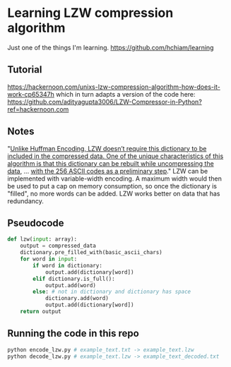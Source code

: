 # Learning LZW compression algorithm

Just one of the things I'm learning. <https://github.com/hchiam/learning>

## Tutorial

<https://hackernoon.com/unixs-lzw-compression-algorithm-how-does-it-work-cp65347h> which in turn adapts a version of the code here: <https://github.com/adityagupta3006/LZW-Compressor-in-Python?ref=hackernoon.com>

## Notes

"[Unlike Huffman Encoding, LZW doesn’t require this dictionary to be included in the compressed data. One of the unique characteristics of this algorithm is that this dictionary can be rebuilt while uncompressing the data](https://hackernoon.com/unixs-lzw-compression-algorithm-how-does-it-work-cp65347h#NyWBLTdXEqWi5eDwzGGi:~:text=Unlike%20Huffman%20Encoding%2C%20LZW%20doesn%E2%80%99t%20require,be%20rebuilt%20while%20uncompressing%20the%20data.), ... [with the 256 ASCII codes as a preliminary step](https://hackernoon.com/unixs-lzw-compression-algorithm-how-does-it-work-cp65347h#NyWBLTdXEqWi5eDwzGGi:~:text=with%20the%20256%20ASCII%20codes%20as%20a%20preliminary%20step)." LZW can be implemented with variable-width encoding. A maximum width would then be used to put a cap on memory consumption, so once the dictionary is "filled", no more words can be added. LZW works better on data that has redundancy.

## Pseudocode

```python
def lzw(input: array):
    output = compressed_data
    dictionary.pre_filled_with(basic_ascii_chars)
    for word in input:
        if word in dictionary:
            output.add(dictionary[word])
        elif dictionary.is_full():
            output.add(word)
        else: # not in dictionary and dictionary has space
            dictionary.add(word)
            output.add(dictionary[word])
    return output
```

## Running the code in this repo

```bash
python encode_lzw.py # example_text.txt -> example_text.lzw
python decode_lzw.py # example_text.lzw -> example_text_decoded.txt
```

